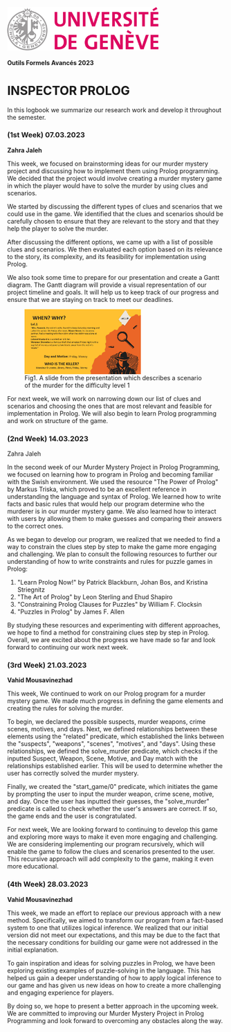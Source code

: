<img src="logbook/images/Universite_de_Geneve_logo.svg.png" alt="alt text" width="350" height="100" align="center">

#### Outils Formels Avancés 2023

# INSPECTOR PROLOG

In this logbook we summarize our research work and develop it throughout the semester.


### (1st Week) 07.03.2023
**Zahra Jaleh**

This week, we focused on brainstorming ideas for our murder mystery project and discussing how to implement them using Prolog programming. We decided that the project would involve creating a murder mystery game in which the player would have to solve the murder by using clues and scenarios.

We started by discussing the different types of clues and scenarios that we could use in the game. We identified that the clues and scenarios should be carefully chosen to ensure that they are relevant to the story and that they help the player to solve the murder.

After discussing the different options, we came up with a list of possible clues and scenarios. We then evaluated each option based on its relevance to the story, its complexity, and its feasibility for implementation using Prolog.

We also took some time to prepare for our presentation and create a Gantt diagram. The Gantt diagram will provide a visual representation of our project timeline and goals. It will help us to keep track of our progress and ensure that we are staying on track to meet our deadlines. 

<div style="align-items:center">
        <figure>
            <img src="logbook/images/p1.png" alt="alt text" width="" height="150" align="Center">
            <figcaption>Fig1. A slide from the presentation which describes a scenario of the murder for the difficulty level 1</figcaption>
        </figure>
</div>

For next week, we will work on narrowing down our list of clues and scenarios and choosing the ones that are most relevant and feasible for implementation in Prolog. We will also begin to learn Prolog programming and work on structure of the game.


### (2nd Week) 14.03.2023
Zahra Jaleh

In the second week of our Murder Mystery Project in Prolog Programming, we focused on learning how to program in Prolog and becoming familiar with the Swish environment. We used the resource "The Power of Prolog" by Markus Triska, which proved to be an excellent reference in understanding the language and syntax of Prolog. We learned how to write facts and basic rules that would help our program determine who the murderer is in our murder mystery game. We also learned how to interact with users by allowing them to make guesses and comparing their answers to the correct ones.

As we began to develop our program, we realized that we needed to find a way to constrain the clues step by step to make the game more engaging and challenging. We plan to consult the following resources to further our understanding of how to write constraints and rules for puzzle games in Prolog:

1. "Learn Prolog Now!" by Patrick Blackburn, Johan Bos, and Kristina Striegnitz
2. "The Art of Prolog" by Leon Sterling and Ehud Shapiro
3. "Constraining Prolog Clauses for Puzzles" by William F. Clocksin
4. "Puzzles in Prolog" by James F. Allen

By studying these resources and experimenting with different approaches, we hope to find a method for constraining clues step by step in Prolog. Overall, we are excited about the progress we have made so far and look forward to continuing our work next week.


### (3rd Week) 21.03.2023
**Vahid Mousavinezhad**

This week, We continued to work on our Prolog program for a murder mystery game. We made much progress in defining the game elements and creating the rules for solving the murder.

To begin, we declared the possible suspects, murder weapons, crime scenes, motives, and days. Next, we defined relationships between these elements using the "related" predicate, which established the links between the "suspects", "weapons", "scenes", "motives", and "days". Using these relationships, we defined the solve_murder predicate, which checks if the inputted Suspect, Weapon, Scene, Motive, and Day match with the relationships established earlier. This will be used to determine whether the user has correctly solved the murder mystery.

Finally, we created the "start_game/0" predicate, which initiates the game by prompting the user to input the murder weapon, crime scene, motive, and day. Once the user has inputted their guesses, the "solve_murder" predicate is called to check whether the user's answers are correct. If so, the game ends and the user is congratulated.

For next week, We are looking forward to continuing to develop this game and exploring more ways to make it even more engaging and challenging. We are considering implementing our program recursively, which will enable the game to follow the clues and scenarios presented to the user. This recursive approach will add complexity to the game, making it even more educational.


### (4th Week) 28.03.2023
**Vahid Mousavinezhad**

This week, we made an effort to replace our previous approach with a new method. Specifically, we aimed to transform our program from a fact-based system to one that utilizes logical inference. We realized that our initial version did not meet our expectations, and this may be due to the fact that the necessary conditions for building our game were not addressed in the initial explanation.

To gain inspiration and ideas for solving puzzles in Prolog, we have been exploring existing examples of puzzle-solving in the language. This has helped us gain a deeper understanding of how to apply logical inference to our game and has given us new ideas on how to create a more challenging and engaging experience for players.

By doing so, we hope to present a better approach in the upcoming week. We are committed to improving our Murder Mystery Project in Prolog Programming and look forward to overcoming any obstacles along the way.
